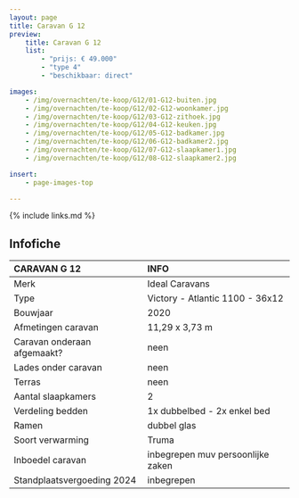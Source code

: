 ```yaml
---
layout: page
title: Caravan G 12
preview:
    title: Caravan G 12
    list:
        - "prijs: € 49.000"
        - "type 4"
        - "beschikbaar: direct"

images:
    - /img/overnachten/te-koop/G12/01-G12-buiten.jpg
    - /img/overnachten/te-koop/G12/02-G12-woonkamer.jpg
    - /img/overnachten/te-koop/G12/03-G12-zithoek.jpg
    - /img/overnachten/te-koop/G12/04-G12-keuken.jpg
    - /img/overnachten/te-koop/G12/05-G12-badkamer.jpg
    - /img/overnachten/te-koop/G12/06-G12-badkamer2.jpg
    - /img/overnachten/te-koop/G12/07-G12-slaapkamer1.jpg
    - /img/overnachten/te-koop/G12/08-G12-slaapkamer2.jpg

insert:
    - page-images-top

---
```


{% include links.md %}



## Infofiche

CARAVAN G 12                | INFO        |
:---------------------------|:------------|
Merk                        |Ideal Caravans
Type                        |Victory - Atlantic 1100 - 36x12
Bouwjaar                    |2020
Afmetingen caravan          |11,29 x 3,73 m
Caravan onderaan afgemaakt? |neen
Lades onder caravan         |neen
Terras                      |neen
Aantal slaapkamers          |2
Verdeling bedden            |1x dubbelbed - 2x enkel bed
Ramen                       |dubbel glas
Soort verwarming            |Truma
Inboedel caravan            |inbegrepen muv persoonlijke zaken
Standplaatsvergoeding 2024  |inbegrepen
